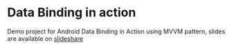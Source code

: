 # Data Binding in action
Demo project for Android Data Binding in Action using MVVM pattern, slides are available on [slideshare](//www.slideshare.net/fabio_collini/data-binding-in-action-using-mvvm-pattern)
